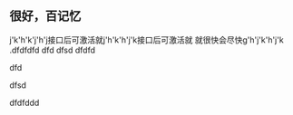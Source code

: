 很好，百记忆<br>
----------
j'k'h'k'j'h'j接口后可激活就j'h'k'h'j'k接口后可激活就
就很快会尽快g'h'j'k'h'j'k
.dfdfdfd
dfd
dfsd
   dfdfd
   
   
   dfd
   
dfsd

dfdfddd
